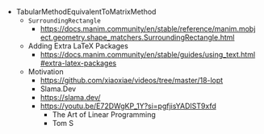 - TabularMethodEquivalentToMatrixMethod
    - `SurroundingRectangle`
        - https://docs.manim.community/en/stable/reference/manim.mobject.geometry.shape_matchers.SurroundingRectangle.html
    - Adding Extra LaTeX Packages
        - https://docs.manim.community/en/stable/guides/using_text.html#extra-latex-packages
    - Motivation
        - https://github.com/xiaoxiae/videos/tree/master/18-lopt
        - Slama.Dev
        - https://slama.dev/
        - https://youtu.be/E72DWgKP_1Y?si=pgfjisYADIST9xfd
            - The Art of Linear Programming
            - Tom S
